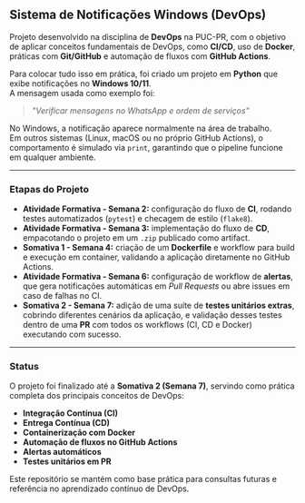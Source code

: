 ## **Sistema de Notificações Windows (DevOps)**

Projeto desenvolvido na disciplina de **DevOps** na PUC-PR, com o objetivo de aplicar conceitos fundamentais de DevOps, como **CI/CD**, uso de **Docker**, práticas com **Git/GitHub** e automação de fluxos com **GitHub Actions**.

Para colocar tudo isso em prática, foi criado um projeto em **Python** que exibe notificações no **Windows 10/11**.  
A mensagem usada como exemplo foi:

> *"Verificar mensagens no WhatsApp e ordem de serviços"*

No Windows, a notificação aparece normalmente na área de trabalho.  
Em outros sistemas (Linux, macOS ou no próprio GitHub Actions), o comportamento é simulado via `print`, garantindo que o pipeline funcione em qualquer ambiente.

---

### **Etapas do Projeto**
- **Atividade Formativa - Semana 2:** configuração do fluxo de **CI**, rodando testes automatizados (`pytest`) e checagem de estilo (`flake8`).  
- **Atividade Formativa - Semana 3:** implementação do fluxo de **CD**, empacotando o projeto em um `.zip` publicado como artifact.  
- **Somativa 1 - Semana 4:** criação de um **Dockerfile** e workflow para build e execução em container, validando a aplicação diretamente no GitHub Actions.  
- **Atividade Formativa - Semana 6:** configuração de workflow de **alertas**, que gera notificações automáticas em *Pull Requests* ou abre issues em caso de falhas no CI.  
- **Somativa 2 - Semana 7:** adição de uma suíte de **testes unitários extras**, cobrindo diferentes cenários da aplicação, e validação desses testes dentro de uma **PR** com todos os workflows (CI, CD e Docker) executando com sucesso.

---

### **Status**
O projeto foi finalizado até a **Somativa 2 (Semana 7)**, servindo como prática completa dos principais conceitos de DevOps:  
- **Integração Contínua (CI)**  
- **Entrega Contínua (CD)**  
- **Containerização com Docker**  
- **Automação de fluxos no GitHub Actions**  
- **Alertas automáticos**  
- **Testes unitários em PR**

Este repositório se mantém como base prática para consultas futuras e referência no aprendizado contínuo de DevOps.
